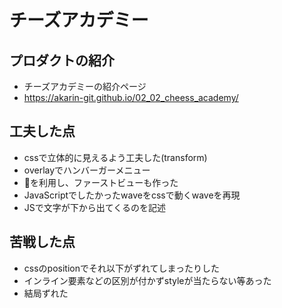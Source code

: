 # チーズアカデミー

## プロダクトの紹介
- チーズアカデミーの紹介ページ
- https://akarin-git.github.io/02_02_cheess_academy/


## 工夫した点
- cssで立体的に見えるよう工夫した(transform)
- overlayでハンバーガーメニュー
- 🍔を利用し、ファーストビューも作った
- JavaScriptでしたかったwaveをcssで動くwaveを再現
- JSで文字が下から出てくるのを記述

## 苦戦した点
- cssのpositionでそれ以下がずれてしまったりした
- インライン要素などの区別が付かずstyleが当たらない等あった
- 結局ずれた
